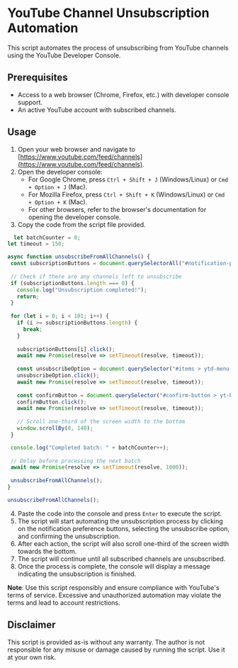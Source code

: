 # YouTube Channel Unsubscription Automation

This script automates the process of unsubscribing from YouTube channels using the YouTube Developer Console.

## Prerequisites

- Access to a web browser (Chrome, Firefox, etc.) with developer console support.
- An active YouTube account with subscribed channels.

## Usage

1. Open your web browser and navigate to [https://www.youtube.com/feed/channels](https://www.youtube.com/feed/channels).
2. Open the developer console:
   - For Google Chrome, press `Ctrl + Shift + J` (Windows/Linux) or `Cmd + Option + J` (Mac).
   - For Mozilla Firefox, press `Ctrl + Shift + K` (Windows/Linux) or `Cmd + Option + K` (Mac).
   - For other browsers, refer to the browser's documentation for opening the developer console.
3. Copy the code from the script file provided.
 ```javascript
   let batchCounter = 0;
let timeout = 150;

async function unsubscribeFromAllChannels() {
  const subscriptionButtons = document.querySelectorAll("#notification-preference-button > ytd-subscription-notification-toggle-button-renderer-next > yt-button-shape > button > yt-touch-feedback-shape > div > div.yt-spec-touch-feedback-shape__fill");
  
  // Check if there are any channels left to unsubscribe
  if (subscriptionButtons.length === 0) {
    console.log("Unsubscription completed!");
    return;
  }
  
  for (let i = 0; i < 101; i++) {
    if (i >= subscriptionButtons.length) {
      break;
    }
    
    subscriptionButtons[i].click();
    await new Promise(resolve => setTimeout(resolve, timeout));
    
    const unsubscribeOption = document.querySelector("#items > ytd-menu-service-item-renderer:nth-child(4) > tp-yt-paper-item");
    unsubscribeOption.click();
    await new Promise(resolve => setTimeout(resolve, timeout));
    
    const confirmButton = document.querySelector("#confirm-button > yt-button-shape > button > yt-touch-feedback-shape > div > div.yt-spec-touch-feedback-shape__fill");
    confirmButton.click();
    await new Promise(resolve => setTimeout(resolve, timeout));
    
    // Scroll one-third of the screen width to the bottom
    window.scrollBy(0, 140);
  }

  console.log("Completed batch: " + batchCounter++);
  
  // Delay before processing the next batch
  await new Promise(resolve => setTimeout(resolve, 1000));
  
  unsubscribeFromAllChannels();
}

unsubscribeFromAllChannels();

```

4. Paste the code into the console and press `Enter` to execute the script.
5. The script will start automating the unsubscription process by clicking on the notification preference buttons, selecting the unsubscribe option, and confirming the unsubscription.
6. After each action, the script will also scroll one-third of the screen width towards the bottom.
7. The script will continue until all subscribed channels are unsubscribed.
8. Once the process is complete, the console will display a message indicating the unsubscription is finished.

**Note**: Use this script responsibly and ensure compliance with YouTube's terms of service. Excessive and unauthorized automation may violate the terms and lead to account restrictions.

## Disclaimer

This script is provided as-is without any warranty. The author is not responsible for any misuse or damage caused by running the script. Use it at your own risk.

